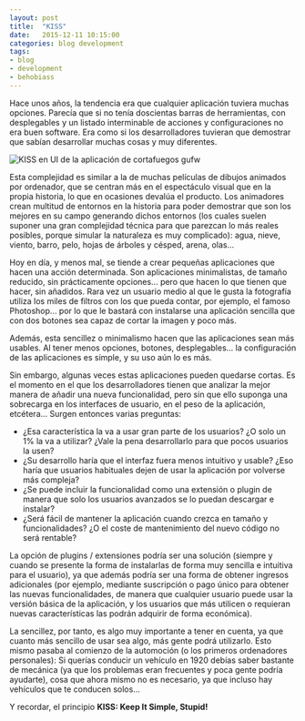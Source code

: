 ```yaml
---
layout: post
title:  "KISS"
date:   2015-12-11 10:15:00
categories: blog development
tags:
- blog
- development
- behobiass
---
```



Hace unos años, la tendencia era que cualquier aplicación tuviera muchas opciones. Parecía que si no tenía doscientas barras de herramientas, con desplegables y un listado interminable de acciones y configuraciones no era buen software. Era como si los desarrolladores tuvieran que demostrar que sabían desarrollar muchas cosas y muy diferentes.

![KISS en UI de la aplicación de cortafuegos gufw]({{site.url}}/assets/images/2012-12-11-kiss.jpg)

Esta complejidad es similar a la de muchas películas de dibujos animados por ordenador, que se centran más en el espectáculo visual que en la propia historia, lo que en ocasiones devalúa el producto. Los animadores crean multitud de entornos en la historia para poder demostrar que son los mejores en su campo generando dichos entornos (los cuales suelen suponer una gran complejidad técnica para que parezcan lo más reales posibles, porque simular la naturaleza es muy complicado): agua, nieve, viento, barro, pelo, hojas de árboles y césped, arena, olas...

Hoy en día, y menos mal, se tiende a crear pequeñas aplicaciones que hacen una acción determinada. Son aplicaciones minimalistas, de tamaño reducido, sin prácticamente opciones... pero que hacen lo que tienen que hacer, sin añadidos. Rara vez un usuario medio al que le gusta la fotografía utiliza los miles de filtros con los que pueda contar, por ejemplo, el famoso Photoshop... por lo que le bastará con instalarse una aplicación sencilla que con dos botones sea capaz de cortar la imagen y poco más.

Además, esta sencillez o minimalismo hacen que las aplicaciones sean más usables. Al tener menos opciones, botones, desplegables... la configuración de las aplicaciones es simple, y su uso aún lo es más.

Sin embargo, algunas veces estas aplicaciones pueden quedarse cortas. Es el momento en el que los desarrolladores tienen que analizar la mejor manera de añadir una nueva funcionalidad, pero sin que ello suponga una sobrecarga en los interfaces de usuario, en el peso de la aplicación, etcétera... Surgen entonces varias preguntas:

* ¿Esa característica la va a usar gran parte de los usuarios? ¿O solo un 1% la va a utilizar? ¿Vale la pena desarrollarlo para que pocos usuarios la usen?
* ¿Su desarrollo haría que el interfaz fuera menos intuitivo y usable? ¿Eso haría que usuarios habituales dejen de usar la aplicación por volverse más compleja?
* ¿Se puede incluir la funcionalidad como una extensión o plugin de manera que solo los usuarios avanzados se lo puedan descargar e instalar?
* ¿Será fácil de mantener la aplicación cuando crezca en tamaño y funcionalidades? ¿O el coste de mantenimiento del nuevo código no será rentable?

La opción de plugins / extensiones podría ser una solución (siempre y cuando se presente la forma de instalarlas de forma muy sencilla e intuitiva para el usuario), ya que además podría ser una forma de obtener ingresos adicionales (por ejemplo, mediante suscripción o pago único para obtener las nuevas funcionalidades, de manera que cualquier usuario puede usar la versión básica de la aplicación, y los usuarios que más utilicen o requieran nuevas características las podrán adquirir de forma económica).

La sencillez, por tanto, es algo muy importante a tener en cuenta, ya que cuanto más sencillo de usar sea algo, más gente podrá utilizarlo. Esto mismo pasaba al comienzo de la automoción (o los primeros ordenadores personales): Si querías conducir un vehículo en 1920 debías saber bastante de mecánica (ya que los problemas eran frecuentes y poca gente podría ayudarte), cosa que ahora mismo no es necesario, ya que incluso hay vehículos que te conducen solos...

Y recordar, el principio **KISS: Keep It Simple, Stupid!**

